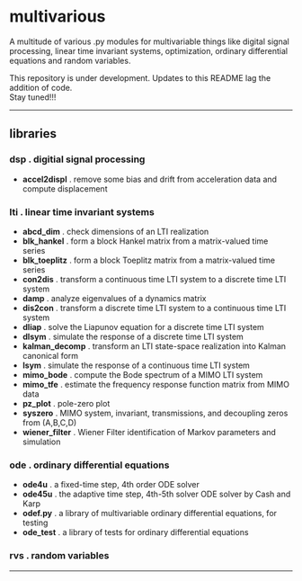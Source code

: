 # multivarious

A multitude of various .py modules for multivariable things like digital signal processing, linear time invariant systems, optimization, ordinary differential equations and random variables. 

This repository is under development.  Updates to this README lag the addition of code.  
Stay tuned!!! 

---------------------------------

## libraries 

### dsp . digitial signal processing

* **accel2displ** . remove some bias and drift from acceleration data and compute displacement 

### lti . linear time invariant systems

* **abcd_dim** . check dimensions of an LTI realization
* **blk_hankel** . form a block Hankel matrix from a matrix-valued time series
* **blk_toeplitz** . form a block Toeplitz matrix from a matrix-valued time series
* **con2dis** . transform a continuous time LTI system to a discrete time LTI system 
* **damp** . analyze eigenvalues of a dynamics matrix
* **dis2con** . transform a discrete time LTI system to a continuous time LTI system 
* **dliap** . solve the Liapunov equation for a discrete time LTI system
* **dlsym** . simulate the response of a discrete time LTI system
* **kalman_decomp** . transform an LTI state-space realization into Kalman canonical form
* **lsym** . simulate the response of a continuous time LTI system
* **mimo_bode** . compute the Bode spectrum of a MIMO LTI system
* **mimo_tfe** . estimate the frequency response function matrix from MIMO data
* **pz_plot** . pole-zero plot
* **syszero** . MIMO system, invariant, transmissions, and decoupling zeros from (A,B,C,D)
* **wiener_filter** . Wiener Filter identification of Markov parameters and simulation 

### ode . ordinary differential equations

* **ode4u** . a fixed-time step, 4th order ODE solver
* **ode45u** . the adaptive time step, 4th-5th solver ODE solver by Cash and Karp 
* **odef.py** . a library of multivariable ordinary differential equations, for testing
* **ode_test** . a library of tests for ordinary differential equations  

### rvs . random variables

---------------------------------
